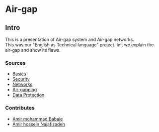# Air-gap

## Intro
This is a presentation of Air-gap system and Air-gap networks.<br />
This was our "English as Technical language" project. Init we explain the air-gap and show its flaws.<br />

### Sources
  * [Basics](https://www.thesslstore.com/blog/air-gapped-computer/)
  * [Security](https://www.thesslstore.com/blog/air-gapped-computer/)
  * [Networks](https://www.troopmessenger.com/blogs/air-gapped-networks-computer)
  * [Air-gapping](https://www.belden.com/blog/industrial-security/network-air-gapping)
  * [Data Protection](https://www.pcmag.com/news/black-hat-researcher-shows-why-air-gaps-wont-protect-your-data)

### Contributes
  * [Amir mohammad Babaie](https://github.com/AmirMohamadBabaee)
  * [Amir hossein Najafizadeh](https://github.com/amirhnajafiz)
